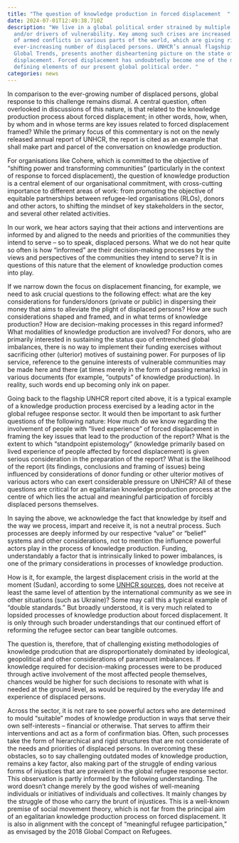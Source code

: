 ```yaml
---
title: "The question of knowledge production in forced displacement  "
date: 2024-07-01T12:49:38.710Z
description: "We live in a global political order strained by multiple crises
  and/or drivers of vulnerability. Key among such crises are increased instances
  of armed conflicts in various parts of the world, which are giving rise to  an
  ever-increasing number of displaced persons. UNHCR’s annual flagship report,
  Global Trends, presents another disheartening picture on the state of global
  displacement. Forced displacement has undoubtedly become one of the most
  defining elements of our present global political order. "
categories: news
---
```

In comparison to the ever-growing number of displaced persons, global response to this challenge remains dismal. A central question, often overlooked in discussions of this nature, is that related to the knowledge production process about forced displacement; in other words, how, when, by whom and in whose terms are key issues related to forced displacement framed? While the primary focus of this commentary is not on the newly released annual report of UNHCR, the report is cited as an example that shall make part and parcel of the conversation on knowledge production.



For organisations like Cohere, which is committed to the objective of “shifting power and transforming communities” (particularly in the context of response to forced displacement), the question of knowledge production is a central element of our organisational commitment, with cross-cutting importance to different areas of work: from promoting the objective of equitable partnerships between refugee-led organisations (RLOs), donors and other actors, to shifting the mindset of key stakeholders in the sector, and several other related activities.



In our work, we hear actors saying that their actions and interventions are informed by and aligned to the needs and priorities of the communities they intend to serve – so to speak, displaced persons. What we do not hear quite so often is how “informed” are their decision-making processes by the views and perspectives of the communities they intend to serve? It is in questions of this nature that the element of knowledge production comes into play.



If we narrow down the focus on displacement financing, for example, we need to ask crucial questions to the following effect: what are the key considerations for funders/donors (private or public) in dispersing their money that aims to alleviate the plight of displaced persons? How are such considerations shaped and framed, and in what terms of knowledge production? How are decision-making processes in this regard informed? What modalities of knowledge production are involved? For donors, who are primarily interested in sustaining the status quo of entrenched global imbalances, there is no way to implement their funding exercises without sacrificing other (ulterior) motives of sustaining power. For purposes of lip service, reference to the genuine interests of vulnerable communities may be made here and there (at times merely in the form of passing remarks) in various documents (for example, “outputs” of knowledge production). In reality, such words end up becoming only ink on paper.



Going back to the flagship UNHCR report cited above, it is a typical example of a knowledge production process exercised by a leading actor in the global refugee response sector. It would then be important to ask further questions of the following nature: How much do we know regarding the involvement of people with “lived experience” of forced displacement in framing the key issues that lead to the production of the report? What is the extent to which “standpoint epistemology” (knowledge primarily based on lived experience of people affected by forced displacement) is given serious consideration in the preparation of the report? What is the likelihood of the report (its findings, conclusions and framing of issues) being influenced by considerations of donor funding or other ulterior motives of various actors who can exert considerable pressure on UNHCR? All of these questions are critical for an egalitarian knowledge production process at the centre of which lies the actual and meaningful participation of forcibly displaced persons themselves.



In saying the above, we acknowledge the fact that knowledge by itself and the way we process, impart and receive it, is not a neutral process. Such processes are deeply informed by our respective “value” or “belief” systems and other considerations, not to mention the influence powerful actors play in the process of knowledge production. Funding, understandably a factor that is intrinsically linked to power imbalances, is one of the primary considerations in processes of knowledge production.



How is it, for example, the largest displacement crisis in the world at the moment (Sudan), according to some [UNHCR sources](https://x.com/Allehone/status/1803167175416442990), does not receive at least the same level of attention by the international community as we see in other situations (such as Ukraine)? Some may call this a typical example of “double standards.” But broadly understood, it is very much related to lopsided processes of knowledge production about forced displacement. It is only through such broader understandings that our continued effort of reforming the refugee sector can bear tangible outcomes. 





The question is, therefore, that of challenging existing methodologies of knowledge prodcution that are disproportionately dominated by ideological, geopolitical and other considerations of paramount imbalances. If knowledge required for decision-making processes were to be produced through active involvement of the most affected people themselves, chances would be higher for such decisions to resonate with what is needed at the ground level, as would be required by the everyday life and experience of displaced persons.





Across the sector, it is not rare to see powerful actors who are determined to mould “suitable” modes of knowledge production in ways that serve their own self-interests – financial or otherwise. That serves to affirm their interventions and act as a form of confirmation bias. Often, such processes take the form of hierarchical and rigid structures that are not considerate of the needs and priorities of displaced persons. In overcoming these obstacles, so to say challenging outdated modes of knowledge production, remains a key factor, also making part of the struggle of ending various forms of injustices that are prevalent in the global refugee response sector. This observation is partly informed by the following understanding. The word doesn’t change merely by the good wishes of well-meaning individuals or initiatives of individuals and collectives. It mainly changes by the struggle of those who carry the brunt of injustices. This is a well-known premise of social movement theory, which is not far from the principal aim of an egalitarian knowledge production process on forced displacement. It is also in alignment with the concept of “meaningful refugee participation,” as envisaged by the 2018 Global Compact on Refugees.